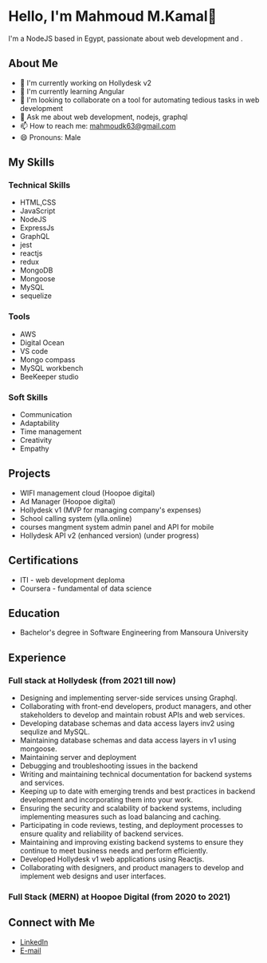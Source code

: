 # Hello, I'm Mahmoud M.Kamal👋

I'm a NodeJS based in Egypt, passionate about web development and .

## About Me

- 🔭 I'm currently working on Hollydesk v2
- 🌱 I'm currently learning Angular
- 👯 I'm looking to collaborate on a tool for automating tedious tasks in web development
- 💬 Ask me about web development, nodejs, graphql
- 📫 How to reach me: mahmoudk63@gmail.com
- 😄 Pronouns: Male

## My Skills

### Technical Skills

- HTML,CSS
- JavaScript
- NodeJS
- ExpressJs
- GraphQL
- jest
- reactjs
- redux
- MongoDB
- Mongoose
- MySQL
- sequelize

### Tools
- AWS
- Digital Ocean
- VS code
- Mongo compass
- MySQL workbench
- BeeKeeper studio 


### Soft Skills

- Communication
- Adaptability
- Time management
- Creativity
- Empathy


## Projects

- WIFI management cloud (Hoopoe digital)
- Ad Manager (Hoopoe digital)
- Hollydesk v1 (MVP for managing company's expenses)
- School calling system (ylla.online)
- courses mangment system admin panel and API for mobile
- Hollydesk API v2 (enhanced version) (under progress)


## Certifications

- ITI - web development deploma
- Coursera - fundamental of data science

## Education

- Bachelor's degree in Software Engineering from Mansoura University

## Experience

### Full stack at Hollydesk (from 2021 till now)

- Designing and implementing server-side services unsing Graphql.
- Collaborating with front-end developers, product managers, and other stakeholders to develop and maintain robust APIs and web services.
- Developing database schemas and data access layers inv2 using sequlize and MySQL.
- Maintaining database schemas and data access layers in v1 using mongoose.
- Maintaining server and deployment
- Debugging and troubleshooting issues in the backend 
- Writing and maintaining technical documentation for backend systems and services.
- Keeping up to date with emerging trends and best practices in backend development and incorporating them into your work.
- Ensuring the security and scalability of backend systems, including implementing measures such as load balancing and caching.
- Participating in code reviews, testing, and deployment processes to ensure quality and reliability of backend services.
- Maintaining and improving existing backend systems to ensure they continue to meet business needs and perform efficiently.
- Developed Hollydesk v1 web applications using Reactjs.
- Collaborating with designers, and product managers to develop and implement web designs and user interfaces.

### Full Stack (MERN) at Hoopoe Digital (from 2020 to 2021)



## Connect with Me

- [LinkedIn](https://www.linkedin.com/in/mahmoudmk/)
- [E-mail](mailto://mahmoudk63@gmail.com)
